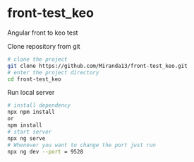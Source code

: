 # front-test_keo
Angular front to keo test

Clone repository from git

```bash
# clone the project
git clone https://github.com/Miranda13/front-test_keo.git
# enter the project directory
cd front-test_keo
```
Run local server
```bash
# install dependency
npx npm install
or
npm install
# start server
npx ng serve
# Whenever you want to change the port just run
npx ng dev --port = 9528
```
